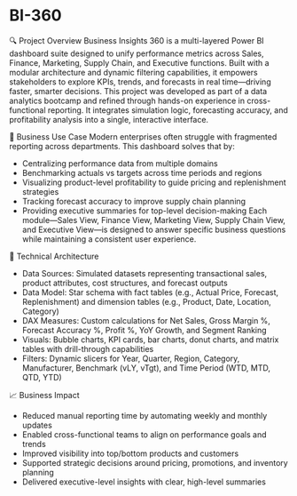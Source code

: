 # BI-360
🔍 Project Overview
Business Insights 360 is a multi-layered Power BI dashboard suite designed to unify performance metrics across Sales, Finance, Marketing, Supply Chain, and Executive functions. Built with a modular architecture and dynamic filtering capabilities, it empowers stakeholders to explore KPIs, trends, and forecasts in real time—driving faster, smarter decisions.
This project was developed as part of a data analytics bootcamp and refined through hands-on experience in cross-functional reporting. It integrates simulation logic, forecasting accuracy, and profitability analysis into a single, interactive interface.

🧩 Business Use Case
Modern enterprises often struggle with fragmented reporting across departments. This dashboard solves that by:
- Centralizing performance data from multiple domains
- Benchmarking actuals vs targets across time periods and regions
- Visualizing product-level profitability to guide pricing and replenishment strategies
- Tracking forecast accuracy to improve supply chain planning
- Providing executive summaries for top-level decision-making
Each module—Sales View, Finance View, Marketing View, Supply Chain View, and Executive View—is designed to answer specific business questions while maintaining a consistent user experience.

🧠 Technical Architecture
- Data Sources: Simulated datasets representing transactional sales, product attributes, cost structures, and forecast outputs
- Data Model: Star schema with fact tables (e.g., Actual Price, Forecast, Replenishment) and dimension tables (e.g., Product, Date, Location, Category)
- DAX Measures: Custom calculations for Net Sales, Gross Margin %, Forecast Accuracy %, Profit %, YoY Growth, and Segment Ranking
- Visuals: Bubble charts, KPI cards, bar charts, donut charts, and matrix tables with drill-through capabilities
- Filters: Dynamic slicers for Year, Quarter, Region, Category, Manufacturer, Benchmark (vLY, vTgt), and Time Period (WTD, MTD, QTD, YTD)

📈 Business Impact
- Reduced manual reporting time by automating weekly and monthly updates
- Enabled cross-functional teams to align on performance goals and trends
- Improved visibility into top/bottom products and customers
- Supported strategic decisions around pricing, promotions, and inventory planning
- Delivered executive-level insights with clear, high-level summaries
